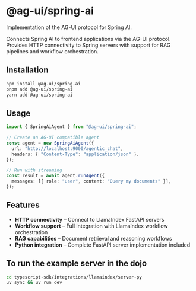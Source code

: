 # @ag-ui/spring-ai

Implementation of the AG-UI protocol for Spring AI.

Connects Spring AI to frontend applications via the AG-UI protocol. Provides HTTP connectivity to Spring servers with support for RAG pipelines and workflow orchestration.

## Installation

```bash
npm install @ag-ui/spring-ai
pnpm add @ag-ui/spring-ai
yarn add @ag-ui/spring-ai
```

## Usage

```ts
import { SpringAiAgent } from "@ag-ui/spring-ai";

// Create an AG-UI compatible agent
const agent = new SpringAiAgent({
  url: "http://localhost:9000/agentic_chat",
  headers: { "Content-Type": "application/json" },
});

// Run with streaming
const result = await agent.runAgent({
  messages: [{ role: "user", content: "Query my documents" }],
});
```

## Features

- **HTTP connectivity** – Connect to LlamaIndex FastAPI servers
- **Workflow support** – Full integration with LlamaIndex workflow orchestration
- **RAG capabilities** – Document retrieval and reasoning workflows
- **Python integration** – Complete FastAPI server implementation included

## To run the example server in the dojo

```bash
cd typescript-sdk/integrations/llamaindex/server-py
uv sync && uv run dev
```
